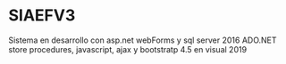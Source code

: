 # SIAEFV3
Sistema en desarrollo con asp.net webForms y sql server 2016 ADO.NET store procedures, javascript, ajax y bootstratp 4.5 en visual 2019
